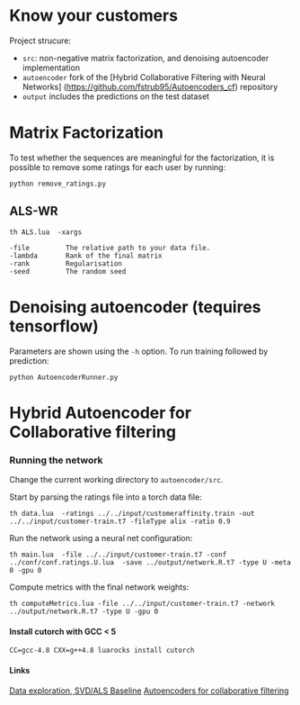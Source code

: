 # Know your customers

Project strucure:
* `src`: non-negative matrix factorization, and denoising autoencoder implementation
* `autoencoder` fork of the [Hybrid Collaborative Filtering with Neural Networks]
(https://github.com/fstrub95/Autoencoders_cf) repository
* `output` includes the predictions on the test dataset

# Matrix Factorization
To test whether the sequences are meaningful for the factorization,
it is possible to remove some ratings for each user by running:
```
python remove_ratings.py
```

## ALS-WR
```
th ALS.lua  -xargs

-file         The relative path to your data file.
-lambda       Rank of the final matrix
-rank         Regularisation
-seed         The random seed
```


# Denoising autoencoder (tequires tensorflow)

Parameters are shown using the `-h` option. To run training followed by prediction:
```
python AutoencoderRunner.py
```

# Hybrid Autoencoder for Collaborative filtering

### Running the network
Change the current working directory to `autoencoder/src`.

Start by parsing the ratings file into a torch data file:
```
th data.lua  -ratings ../../input/customeraffinity.train -out ../../input/customer-train.t7 -fileType alix -ratio 0.9
```
Run the network using a neural net configuration:
```
th main.lua  -file ../../input/customer-train.t7 -conf ../conf/conf.ratings.U.lua  -save ../output/network.R.t7 -type U -meta 0 -gpu 0
```
Compute metrics with the final network weights:
```
th computeMetrics.lua -file ../../input/customer-train.t7 -network ../output/network.R.t7 -type U -gpu 0
```

#### Install cutorch with GCC < 5
```
CC=gcc-4.8 CXX=g++4.8 luarocks install cutorch
```

#### Links
[Data exploration, SVD/ALS Baseline](http://www.grappa.univ-lille3.fr/~mary/cours/stats/centrale/reco/)
[Autoencoders for collaborative filtering](https://github.com/fstrub95/torch.github.io/blob/master/blog/_posts/2016-02-21-cfn.md)
